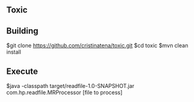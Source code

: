 ## Toxic
## Building

$git clone https://github.com/cristinatena/toxic.git
$cd toxic
$mvn clean install

## Execute

$java -classpath target/readfile-1.0-SNAPSHOT.jar com.hp.readfile.MRProcessor [file to process]
